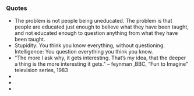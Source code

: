 ### Quotes
* The problem is not people being uneducated. The problem is that people are educated just enough to believe what they have been taught, and not educated enough to question anything from what they have been taught.
* Stupidity: You think you know everything, without questioning. Intelligence: You question everything you think you know.
* "The more I ask why, it gets interesting. That’s my idea, that the deeper a thing is the more interesting it gets."
– feynman ,BBC, “Fun to Imagine” television series, 1983
*
*
*

